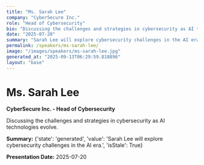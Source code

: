 ```yaml
---
title: "Ms. Sarah Lee"
company: "CyberSecure Inc."
role: "Head of Cybersecurity"
bio: "Discussing the challenges and strategies in cybersecurity as AI technologies evolve."
date: "2025-07-20"
summary: "Sarah Lee will explore cybersecurity challenges in the AI era."
permalink: /speakers/ms-sarah-lee/
image: "/images/speakers/ms-sarah-lee.jpg"
generated_at: "2025-09-13T06:29:59.818896"
layout: "base"
---
```


# Ms. Sarah Lee

**CyberSecure Inc. - Head of Cybersecurity**

Discussing the challenges and strategies in cybersecurity as AI technologies evolve.

**Summary:** {'state': 'generated', 'value': 'Sarah Lee will explore cybersecurity challenges in the AI era.', 'isStale': True}

**Presentation Date:** 2025-07-20

